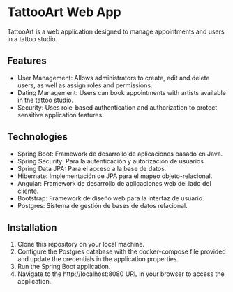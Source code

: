 # TattooArt Web App 

TattooArt is a web application designed to manage appointments and users in a tattoo studio. 

## Features

- User Management: Allows administrators to create, edit and delete users, as well as assign roles and permissions.
- Dating Management: Users can book appointments with artists available in the tattoo studio.
- Security: Uses role-based authentication and authorization to protect sensitive application features.

## Technologies

- Spring Boot: Framework de desarrollo de aplicaciones basado en Java.
- Spring Security: Para la autenticación y autorización de usuarios.
- Spring Data JPA: Para el acceso a la base de datos.
- Hibernate: Implementación de JPA para el mapeo objeto-relacional.
- Angular: Framework de desarrollo de aplicaciones web del lado del cliente.
- Bootstrap: Framework de diseño web para la interfaz de usuario.
- Postgres: Sistema de gestión de bases de datos relacional.

## Installation

1. Clone this repository on your local machine.
2. Configure the Postgres database with the docker-compose file provided and update the credentials in the application.properties.
3. Run the Spring Boot application.
4. Navigate to the http://localhost:8080 URL in your browser to access the application.
